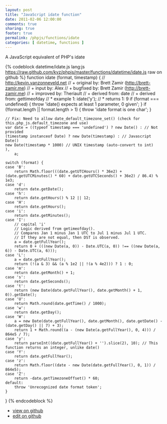```yaml
---
layout: post
title: "JavaScript idate function"
date: 2011-02-06 12:00:00
comments: true
sharing: true
footer: true
permalink: /phpjs/functions/idate
categories: [ datetime, functions ]
---
```

A JavaScript equivalent of PHP's idate
<!-- more -->
{% codeblock datetime/idate.js lang:js https://raw.github.com/kvz/phpjs/master/functions/datetime/idate.js raw on github %}
function idate (format, timestamp) {
    // http://kevin.vanzonneveld.net
    // +   original by: Brett Zamir (http://brett-zamir.me)
    // +      input by: Alex
    // +   bugfixed by: Brett Zamir (http://brett-zamir.me)
    // +   improved by: Theriault
    // +  derived from: date
    // +  derived from: gettimeofday
    // *     example 1: idate('y');
    // *     returns 1: 9
    if (format === undefined) {
        throw 'idate() expects at least 1 parameter, 0 given';
    }
    if (!format.length || format.length > 1) {
        throw 'idate format is one char';
    }

    // Fix: Need to allow date_default_timezone_set() (check for this.php_js.default_timezone and use)
    var date = ((typeof timestamp === 'undefined') ? new Date() : // Not provided
    (timestamp instanceof Date) ? new Date(timestamp) : // Javascript Date()
    new Date(timestamp * 1000) // UNIX timestamp (auto-convert to int)
    ),
        a;

    switch (format) {
    case 'B':
        return Math.floor(((date.getUTCHours() * 36e2) + (date.getUTCMinutes() * 60) + date.getUTCSeconds() + 36e2) / 86.4) % 1e3;
    case 'd':
        return date.getDate();
    case 'h':
        return date.getHours() % 12 || 12;
    case 'H':
        return date.getHours();
    case 'i':
        return date.getMinutes();
    case 'I':
        // capital 'i'
        // Logic derived from getimeofday().
        // Compares Jan 1 minus Jan 1 UTC to Jul 1 minus Jul 1 UTC.
        // If they are not equal, then DST is observed.
        a = date.getFullYear();
        return 0 + (((new Date(a, 0)) - Date.UTC(a, 0)) !== ((new Date(a, 6)) - Date.UTC(a, 6)));
    case 'L':
        a = date.getFullYear();
        return (!(a & 3) && (a % 1e2 || !(a % 4e2))) ? 1 : 0;
    case 'm':
        return date.getMonth() + 1;
    case 's':
        return date.getSeconds();
    case 't':
        return (new Date(date.getFullYear(), date.getMonth() + 1, 0)).getDate();
    case 'U':
        return Math.round(date.getTime() / 1000);
    case 'w':
        return date.getDay();
    case 'W':
        a = new Date(date.getFullYear(), date.getMonth(), date.getDate() - (date.getDay() || 7) + 3);
        return 1 + Math.round((a - (new Date(a.getFullYear(), 0, 4))) / 864e5 / 7);
    case 'y':
        return parseInt((date.getFullYear() + '').slice(2), 10); // This function returns an integer, unlike date()
    case 'Y':
        return date.getFullYear();
    case 'z':
        return Math.floor((date - new Date(date.getFullYear(), 0, 1)) / 864e5);
    case 'Z':
        return -date.getTimezoneOffset() * 60;
    default:
        throw 'Unrecognized date format token';
    }
}
{% endcodeblock %}
<ul>
 <li><a href="https://github.com/kvz/phpjs/blob/master/functions/datetime/idate.js">view on github</a></li>
 <li><a href="https://github.com/kvz/phpjs/edit/master/functions/datetime/idate.js">edit on github</a></li>
</ul>
